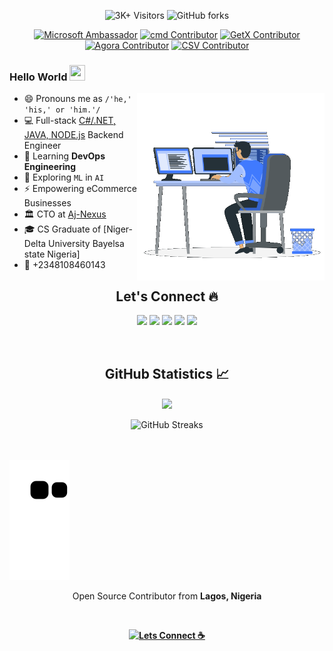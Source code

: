 <div align="center">

![3K+ Visitors](https://visitor-badge.glitch.me/badge?page_id=UsamaSarwar.UsamaSarwar) <img alt="GitHub forks" src="https://img.shields.io/github/forks/UsamaSarwar/fluttercapsule?style=social"> 
<!-- <a href="https://www.youtube.com/UsamaSarwar?sub_confirmation=1"><img alt="Subscribers" src="https://img.shields.io/youtube/views/jCbclWBV32o?style=social"></a> -->
[![Microsoft Ambassador](https://img.shields.io/badge/Microsoft-Ambassador-2962FF?logo=microsoft&logoColor=ffffff)](https://givemycertificate.com/verify/2011002321000380) [![cmd Contributor](https://img.shields.io/badge/CMD-Contributor-blue?logo=hack-the-box&logoColor=ffffff)](https://pub.dev/packages/cmd)  [![GetX Contributor](https://img.shields.io/badge/GetX-Contributor-D500F9?logo=hack-the-box&logoColor=ffffff)](https://github.com/jonataslaw/getx/graphs/contributors) [![Agora Contributor](https://img.shields.io/badge/Agora-Contributor-2962FF?logo=hack-the-box&logoColor=ffffff)](https://github.com/AgoraIO-Community/Agora-Flutter-Quickstart/graphs/contributors) [![CSV Contributor](https://img.shields.io/badge/CSV-Contributor-D500F9?logo=hack-the-box&logoColor=ffffff)](https://github.com/close2/csv/graphs/contributors)

<!--[![Nominate @UsamaSarwar as GitHub Star](https://img.shields.io/badge/Nominate_as_GitHub_Star-@UsamaSarwar-D50000?logo=GitHub&logoColor=white)](https://stars.github.com/nominate/) <a href="https://stars.github.com/nominate/"><img alt="GitHub Star" height="20px" src="images/star.png"></a>-->

</div>

### Hello World <img src="https://media.giphy.com/media/hvRJCLFzcasrR4ia7z/giphy.gif" height="25px" width="25px">

<img align="right" alt="Developer Usama Sarwar" src="images/coding.gif" width="300"/>

- 😄 Pronouns me as `/'he,' 'his,' or 'him.'/`
- 💻 Full-stack [C#/.NET, JAVA, NODE.js](https://microsoft.com) Backend Engineer
- 🌱 Learning **DevOps Engineering**
- 🔭 Exploring `ML` in `AI`
- ⚡ Empowering eCommerce Businesses
- 🏛 CTO at [Aj-Nexus](https://ajnexus.com)
- 🎓 CS Graduate of [Niger-Delta University Bayelsa state Nigeria]
- 📱 +2348108460143

<h2 align="center"> Let's Connect 🔥</h2>
<div align="center">
<a href="https://github.com/usamasarwar/">
<img src="https://img.shields.io/badge/Github-211F1F?style=flat-square&logo=GitHub&logoColor=ffffff"></a> 
<img src="https://img.shields.io/badge/Reviews-211F1F?style=flat-square&logo=google&logoColor=ffffff"></a>
<a href="mailto:UsamaSarwarOfficial@gmail.com">
<img src="https://img.shields.io/badge/Gmail-D44638?style=flat-square&logo=gmail&logoColor=ffffff"></a>
<a href="https://wa.me/923100007773?text=%23Github">
<img src="https://img.shields.io/badge/Chat-25D366?style=flat-square&logo=WhatsApp&logoColor=ffffff"></a>
<a href="https://www.buymeacoffee.com/UsamaSarwar">
<img src="https://img.shields.io/badge/Support-Developer-784fff?style=flat-square&logo=buy-me-a-coffee&logoColor=ffffff"></a>
</div>



<br><h2 align="center"> GitHub Statistics 📈 </h2>

<div align="center">
    <img align="center" src="https://github-readme-stats.vercel.app/api?username=UsamaSarwar&theme=dark&hide_title=true&include_all_commits=true"/>
</div><br>
<div align="center">  
<img alt="GitHub Streaks" src="https://github-readme-streak-stats.herokuapp.com/?user=UsamaSarwar"> <br><br> 

</div>
<br>

![Usama Sarwar Contributions](https://github.com/UsamaSarwar/UsamaSarwar/blob/output/github-contribution-grid-snake.svg)

<p align="center">Open Source Contributor from <b>Lagos, Nigeria</p>
<div align="center"><br>
<p><a href="[[https://www.buymeacoffee.com](https://www.linkedin.com/in/patrick-ada-12b16021a/)/](https://www.linkedin.com/in/patrick-ada-12b16021a/)"> <img align="center" src="https://cdn.buymeacoffee.com/buttons/v2/default-yellow.png" height="40" width="168" alt="Lets Connect ☕" /></a></p>
</div>
